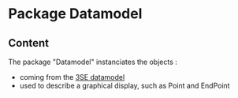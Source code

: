 # Package Datamodel

## Content
The package "Datamodel" instanciates the objects :
* coming from the [3SE datamodel](https://github.com/rcasteran/3se/tree/main/datamodel)
* used to describe a graphical display, such as Point and EndPoint
